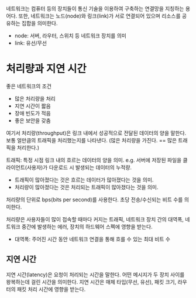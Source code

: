 네트워크는 컴퓨터 등의 장치들이 통신 기술을 이용하여 구축하는 연결망을 지칭하는 용어다. 또한, 네트워크는 노드(node)와 링크(link)가 서로 연결되어 있으며 리소스를 공유하는 집합을 의미한다.

- node: 서버, 라우터, 스위치 등 네트워크 장치를 의미
- link: 유선/무선

# 처리량과 지연 시간

좋은 네트워크의 조건

- 많은 처리량을 처리
- 지연 시간이 짧음
- 장애 빈도가 적음
- 좋은 보안을 갖춤

여기서 처리량(throughput)은 링크 내에서 성공적으로 전달된 데이터의 양을 말한다. 보통 얼만큼의 트래픽을 처리했는지를 나타낸다. (많은 처리량을 가진다. == 많은 트래픽을 처리한다.)

트래픽: 특정 시점 링크 내의 흐르는 데이터의 양을 의미. e.g. 서버에 저장된 파일을 클라이언트(사용자)가 다운로드 시 발생되는 데이터의 누적량.

- 트래픽이 많아졌다는 것은 흐르는 데이터가 많아졌다는 것을 의미.
- 처리량이 많아졌다는 것은 처리되는 트래픽이 많아졌다는 것을 의미.

처리량의 단위로 bps(bits per second)를 사용한다. 초당 전송/수신되는 비트 수를 의미한다.

처리량은 사용자들이 많이 접속할 때마다 커지는 트래픽, 네트워크 장치 간의 대역폭, 네트워크 중간에 발생하는 에러, 장치의 하드웨어 스펙에 영향을 받는다.

- 대역폭: 주어진 시간 동안 네트워크 연결을 통해 흐를 수 있는 최대 비트 수

## 지연 시간

지연 시간(latency)은 요청이 처리되는 시간을 말한다. 어떤 메시지가 두 장치 사이를 왕복하는데 걸린 시간을 의미한다. 지연 시간은 매체 타입(무선, 유선), 패킷 크기, 라우터의 패킷 처리 시간에 영향을 받는다.